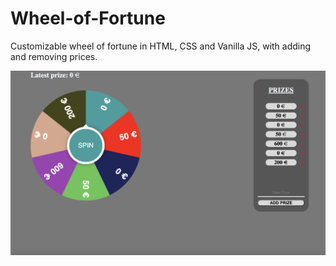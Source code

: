 # Wheel-of-Fortune

Customizable wheel of fortune in HTML, CSS and Vanilla JS, with adding and removing prices.

![](demo.png)

